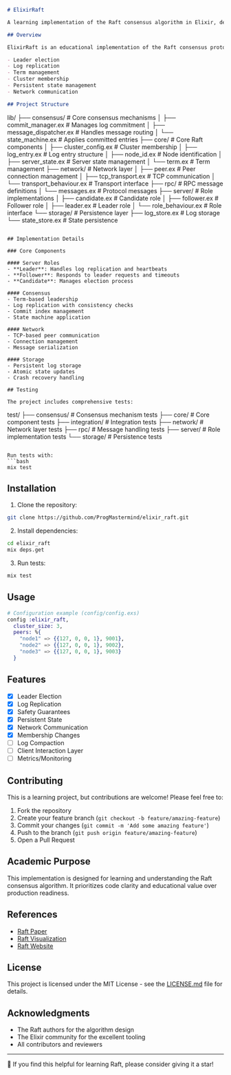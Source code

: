 ```markdown
# ElixirRaft

A learning implementation of the Raft consensus algorithm in Elixir, designed for understanding distributed consensus mechanisms.

## Overview

ElixirRaft is an educational implementation of the Raft consensus protocol, focusing on clarity and understanding rather than production use. It implements core Raft features including:

- Leader election
- Log replication
- Term management
- Cluster membership
- Persistent state management
- Network communication

## Project Structure

```
lib/
├── consensus/           # Core consensus mechanisms
│   ├── commit_manager.ex    # Manages log commitment
│   ├── message_dispatcher.ex # Handles message routing
│   └── state_machine.ex     # Applies committed entries
├── core/               # Core Raft components
│   ├── cluster_config.ex    # Cluster membership
│   ├── log_entry.ex        # Log entry structure
│   ├── node_id.ex          # Node identification
│   ├── server_state.ex     # Server state management
│   └── term.ex             # Term management
├── network/            # Network layer
│   ├── peer.ex            # Peer connection management
│   ├── tcp_transport.ex   # TCP communication
│   └── transport_behaviour.ex # Transport interface
├── rpc/                # RPC message definitions
│   └── messages.ex         # Protocol messages
├── server/             # Role implementations
│   ├── candidate.ex       # Candidate role
│   ├── follower.ex       # Follower role
│   ├── leader.ex         # Leader role
│   └── role_behaviour.ex # Role interface
└── storage/            # Persistence layer
    ├── log_store.ex       # Log storage
    └── state_store.ex     # State persistence
```

## Implementation Details

### Core Components

#### Server Roles
- **Leader**: Handles log replication and heartbeats
- **Follower**: Responds to leader requests and timeouts
- **Candidate**: Manages election process

#### Consensus
- Term-based leadership
- Log replication with consistency checks
- Commit index management
- State machine application

#### Network
- TCP-based peer communication
- Connection management
- Message serialization

#### Storage
- Persistent log storage
- Atomic state updates
- Crash recovery handling

## Testing

The project includes comprehensive tests:

```
test/
├── consensus/          # Consensus mechanism tests
├── core/              # Core component tests
├── integration/       # Integration tests
├── network/          # Network layer tests
├── rpc/              # Message handling tests
├── server/           # Role implementation tests
└── storage/          # Persistence tests
```

Run tests with:
```bash
mix test
```

## Installation

1. Clone the repository:
```bash
git clone https://github.com/ProgMastermind/elixir_raft.git
```

2. Install dependencies:
```bash
cd elixir_raft
mix deps.get
```

3. Run tests:
```bash
mix test
```

## Usage

```elixir
# Configuration example (config/config.exs)
config :elixir_raft,
  cluster_size: 3,
  peers: %{
    "node1" => {{127, 0, 0, 1}, 9001},
    "node2" => {{127, 0, 0, 1}, 9002},
    "node3" => {{127, 0, 0, 1}, 9003}
  }
```

## Features

- [x] Leader Election
- [x] Log Replication
- [x] Safety Guarantees
- [x] Persistent State
- [x] Network Communication
- [x] Membership Changes
- [ ] Log Compaction
- [ ] Client Interaction Layer
- [ ] Metrics/Monitoring

## Contributing

This is a learning project, but contributions are welcome! Please feel free to:

1. Fork the repository
2. Create your feature branch (`git checkout -b feature/amazing-feature`)
3. Commit your changes (`git commit -m 'Add some amazing feature'`)
4. Push to the branch (`git push origin feature/amazing-feature`)
5. Open a Pull Request

## Academic Purpose

This implementation is designed for learning and understanding the Raft consensus algorithm. It prioritizes code clarity and educational value over production readiness.

## References

- [Raft Paper](https://raft.github.io/raft.pdf)
- [Raft Visualization](http://thesecretlivesofdata.com/raft/)
- [Raft Website](https://raft.github.io/)

## License

This project is licensed under the MIT License - see the [LICENSE.md](LICENSE.md) file for details.

## Acknowledgments

- The Raft authors for the algorithm design
- The Elixir community for the excellent tooling
- All contributors and reviewers

---

🌟 If you find this helpful for learning Raft, please consider giving it a star!
```
